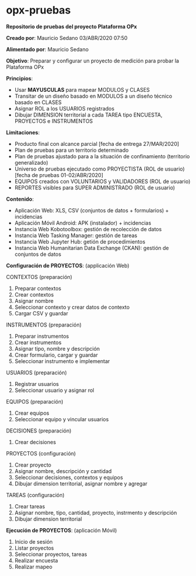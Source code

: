 # opx-pruebas
**Repositorio de pruebas del proyecto Plataforma OPx**

**Creado por**: Mauricio Sedano 03/ABR/2020 07:50

**Alimentado por**: Mauricio Sedano

**Objetivo**: Preparar y configurar un proyecto de medición para probar la Plataforma OPx 


**Principios**:

- Usar **MAYUSCULAS** para mapear MODULOS y CLASES
- Transitar de un diseño basado en MODULOS a un diseño técnico basado en CLASES
- Asignar ROL a los USUARIOS registrados
- Dibujar DIMENSION territorial a cada TAREA tipo ENCUESTA, PROYECTOS e INSTRUMENTOS

**Limitaciones**:

- Producto final con alcance parcial [fecha de entrega 27/MAR/2020]
- Plan de pruebas para un territorio determinado
- Plan de pruebas ajustado para a la situación de confinamiento (territorio generalizado)
- Universo de pruebas ejecutado como PROYECTISTA (ROL de usuario)[fecha de pruebas 01-02/ABR/2020]
- EQUIPOS creados con VOLUNTARIOS y VALIDADORES (ROL de usuario)
- REPORTES visibles para SUPER ADMINISTRADO (ROL de usuario)


**Contenido**:

- Aplicación Web: XLS, CSV (conjuntos de datos + formularios) + incidencias
- Aplicación Móvil Android: APK (instalador) + incidencias
- Instancia Web Kobotoolbox: gestión de recolección de datos
- Instancia Web Tasking Manager: gestión de tareas
- Instancia Web Jupyter Hub: getión de procedimientos
- Instancia Web Humanitarian Data Exchange (CKAN): gestión de conjuntos de datos

**Configuración de PROYECTOS**: (applicación Web)

CONTEXTOS (preparación)
1. Preparar contextos
2. Crear contextos
3. Asignar nombre
4. Seleccionar contexto y crear datos de contexto
5. Cargar CSV y guardar

INSTRUMENTOS (preparación)
1. Preparar instrumentos
2. Crear instrumentos
3. Asignar tipo, nombre y descripción
4. Crear formulario, cargar y guardar
5. Seleccionar instrumento e implementar

USUARIOS (preparación)
1. Registrar usuarios
2. Seleccionar usuario y asignar rol

EQUIPOS (preparación)
1. Crear equipos
2. Seleccionar equipo y vincular usuarios

DECISIONES (preparación)
1. Crear decisiones

PROYECTOS (configuración)
1. Crear proyecto
2. Asignar nombre, descripción y cantidad
3. Seleccionar decisiones, contextos y equipos
4. Dibujar dimension territorial, asignar nombre y agregar

TAREAS (configuración)
1. Crear tareas
2. Asignar nombre, tipo, cantidad, proyecto, instrmento y descripción
3. Dibujar dimension territorial

**Ejecución de PROYECTOS**: (aplicación Móvil)

1. Inicio de sesión
2. Listar proyectos
3. Seleccionar proyectos, tareas
4. Realizar encuesta
5. Realizar mapeo
